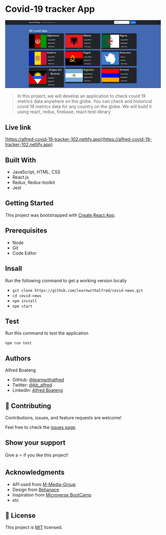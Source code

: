 # Covid-19 tracker App

![image](public/assets/1.jpeg)
> In this project, we will develop an application to check covid 19 metrics data anywhere on the globe. You can check and historical covid 19 metrics data for any country on the globe. We will build it using react, redux, firebase, react-test-library

## Live link

[https://alfred-covid-19-tracker-102.netlify.app](https://alfred-covid-19-tracker-102.netlify.app)

## Built With

- JavaScript, HTML, CSS
- React.js
- Redux, Redux-toolkit
- Jest

## Getting Started

This project was bootstrapped with [Create React App](https://github.com/facebook/create-react-app).

## Prerequisites

- Node
- Git
- Code Editor

## Insall

Run the following command to get a working version locally

- `git clone https://github.com/learnwithalfred/covid-news.git`
- `cd covid-news`
- `npm install`
- `npm start`

## Test

Run this command to test the application

`npm run test`

## Authors

Alfred Boateng

- GitHub: [@learnwithalfred](https://github.com/learnwithalfred)
- Twitter: [@kb_alfred](https://twitter.com/kb_alfred)
- LinkedIn: [Alfred Boateng](https://www.linkedin.com/in/learnwithalfred/)

## 🤝 Contributing

Contributions, issues, and feature requests are welcome!

Feel free to check the [issues page](../../issues/).

## Show your support

Give a ⭐️ if you like this project!

## Acknowledgments

- API used from [M-Media-Group](https://github.com/M-Media-Group/Covid-19-API)
- Design from [Behanace](https://www.behance.net/sakwadesignstudio)
- Inspiration from [Microverse BootCamp](https://www.microverse.org)
- etc

## 📝 License

This project is [MIT](./MIT.md) licensed.
